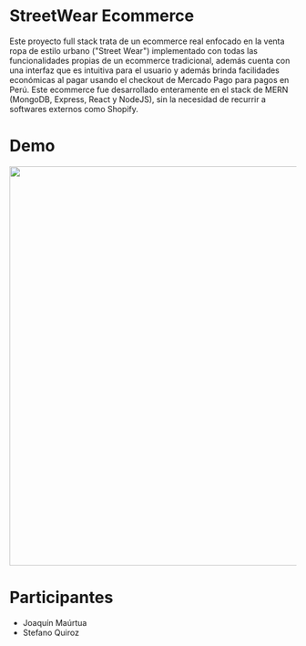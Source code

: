 # StreetWear Ecommerce

Este proyecto full stack trata de un ecommerce real enfocado en la venta ropa de estilo urbano ("Street Wear") implementado con todas las funcionalidades propias de un ecommerce tradicional, además cuenta con una interfaz que es intuitiva para el usuario y además brinda facilidades económicas al pagar usando el checkout de Mercado Pago para pagos en Perú.
Este ecommerce fue desarrollado enteramente en el stack de MERN (MongoDB, Express, React y NodeJS), sin la necesidad de recurrir a softwares externos como Shopify.


# Demo

<p align="center">

<img src='https://github.com/StefanoQuiroz/StreetWearDemo/blob/main/video/SWV0.gif' width='700px'>

</p>

# Participantes

- Joaquín Maúrtua
- Stefano Quiroz